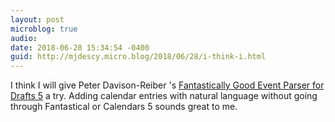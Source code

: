 ```yaml
---
layout: post
microblog: true
audio: 
date: 2018-06-28 15:34:54 -0400
guid: http://mjdescy.micro.blog/2018/06/28/i-think-i.html
---
```

I think I will give Peter Davison-Reiber 's [Fantastically Good Event Parser for Drafts 5](https://polymaths.blog/2018/06/fantastically-good-event-parser-for-drafts-5) a try. Adding calendar entries with natural language without going through Fantastical or Calendars 5 sounds great to me.
